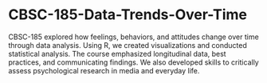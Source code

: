 # CBSC-185-Data-Trends-Over-Time
CBSC-185 explored how feelings, behaviors, and attitudes change over time through data analysis. Using R, we created visualizations and conducted statistical analysis. The course emphasized longitudinal data, best practices, and communicating findings. We also developed skills to critically assess psychological research in media and everyday life.

